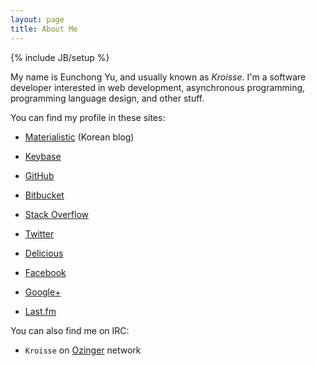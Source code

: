 ```yaml
---
layout: page
title: About Me
---
```

{% include JB/setup %}

My name is Eunchong Yu, and usually known as *Kroisse*. I'm a software developer interested in web development, asynchronous programming, programming language design, and other stuff.


You can find my profile in these sites:

- [Materialistic](http://blog.materialistic.kr/) (Korean blog)

- [Keybase](https://keybase.io/kroisse)
- [GitHub](https://github.com/Kroisse)
- [Bitbucket](https://bitbucket.org/kroisse)
- [Stack Overflow](http://stackoverflow.com/users/676818/kroisse)
- [Twitter](https://twitter.com/materialistic42)
- [Delicious](https://delicious.com/kroisse)
- [Facebook](https://www.facebook.com/eunchong.yu)
- [Google+](https://plus.google.com/+EunchongYu)
- [Last.fm](http://www.last.fm/user/Kroisse)


You can also find me on IRC:

- `Kroisse` on [Ozinger][] network


[Ozinger]: http://ozinger.org/
